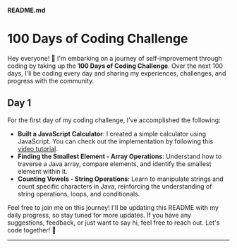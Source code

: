 **README.md**

# 100 Days of Coding Challenge

Hey everyone! 👋 I'm embarking on a journey of self-improvement through coding by taking up the **100 Days of Coding Challenge**. Over the next 100 days, I'll be coding every day and sharing my experiences, challenges, and progress with the community.

## Day 1

For the first day of my coding challenge, I've accomplished the following:

- **Built a JavaScript Calculator**: I created a simple calculator using JavaScript. You can check out the implementation by following this [video tutorial](https://youtu.be/I5kj-YsmWjM?si=FtxcUCZ-Tu35Wk-d).
- **Finding the Smallest Element - Array Operations**: Understand how to traverse a Java array, compare elements, and identify the smallest element within it.
- **Counting Vowels - String Operations**: Learn to manipulate strings and count specific characters in Java, reinforcing the understanding of string operations, loops, and conditionals. 

Feel free to join me on this journey! I'll be updating this README with my daily progress, so stay tuned for more updates. If you have any suggestions, feedback, or just want to say hi, feel free to reach out. Let's code together! 🚀

---

